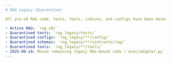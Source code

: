 ```yaml
---
# RAG Legacy (Quarantine)

All pre-v0 RAG code, tests, tools, indices, and configs have been moved here to keep the main workspace clean while we rebuild a minimal `rag_v0/`. Nothing in this directory is considered active. Keep for reference and diffing only.

- Active RAG: `rag_v0/`
- Quarantined tests: `rag_legacy/tests/`
- Quarantined configs: `rag_legacy/**/config/`
- Quarantined schemas: `rag_legacy/**/contracts/rag/`
- Quarantined tools: `rag_legacy/**/tools/`
- 2025-09-14: Moved remaining legacy RAG-bound code (`eval/adapter.py`, `run_eval.py`, legacy FAISS scripts, and hybrid test) to quarantine. Active work should use `rag_v0/`.
---
```

